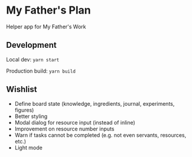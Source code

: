 # My Father's Plan
Helper app for My Father's Work

## Development

Local dev: `yarn start`

Production build: `yarn build`

## Wishlist

- Define board state (knowledge, ingredients, journal, experiments, figures)
- Better styling
- Modal dialog for resource input (instead of inline)
- Improvement on resource number inputs
- Warn if tasks cannot be completed (e.g. not even servants, resources, etc.)
- Light mode